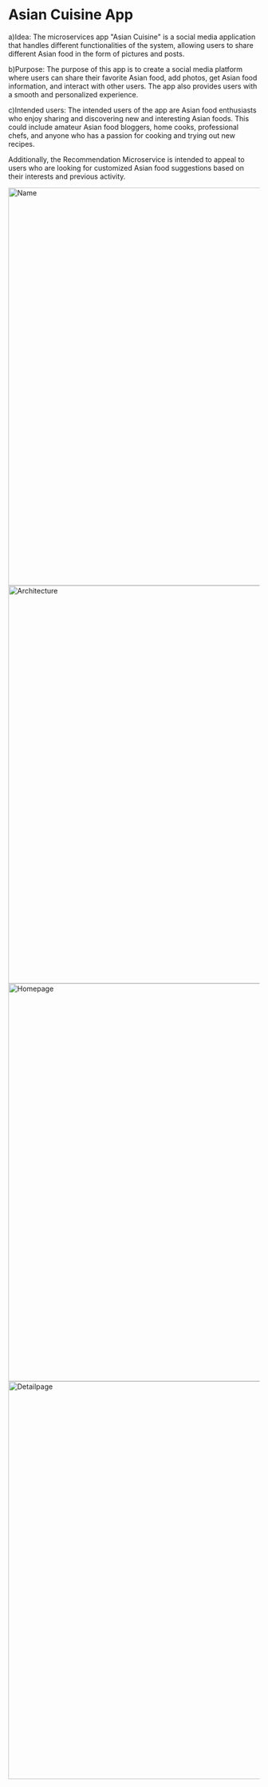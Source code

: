 # Asian Cuisine App
a)Idea: The microservices app "Asian Cuisine" is a social media application that handles different functionalities of the system, allowing users to share different Asian food in the form of pictures and posts.

b)Purpose: The purpose of this app is to create a social media platform where users can share their favorite Asian food, add photos, get Asian food information, and interact with other users. The app also provides users with a smooth and personalized experience.

c)Intended users: The intended users of the app are  Asian food enthusiasts who enjoy sharing and discovering new and interesting Asian foods. This could include amateur Asian food bloggers, home cooks, professional chefs, and anyone who has a passion for cooking and trying out new recipes.

Additionally, the Recommendation Microservice is intended to appeal to users who are looking for customized Asian food suggestions based on their interests and previous activity.


<img width="798" alt="Name" src="https://user-images.githubusercontent.com/111934442/233254693-322e8487-efe2-4fba-99dc-cb95b8924167.png">


<img width="798" alt="Architecture" src="https://user-images.githubusercontent.com/111934442/233255028-7f3f69c4-692f-447d-893d-7b4545a3d144.png">


<img width="798" alt="Homepage" src="https://user-images.githubusercontent.com/111934442/233255516-ef7ed5ee-e301-4cf8-9a32-72adbfaf5602.png">


<img width="798" alt="Detailpage" src="https://user-images.githubusercontent.com/111934442/233255524-5ce8c77a-5d85-4c67-be58-9341ff721984.png">

